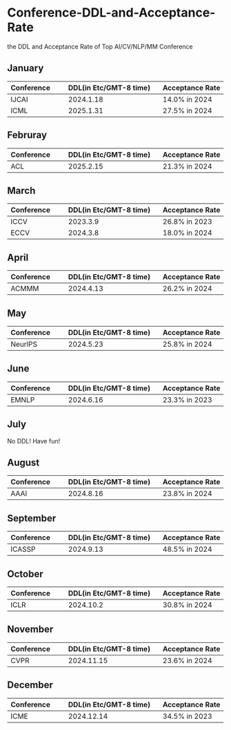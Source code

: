 # Conference-DDL-and-Acceptance-Rate
the DDL and Acceptance Rate of Top AI/CV/NLP/MM Conference

## January
| Conference        | DDL(in Etc/GMT-8 time)    | Acceptance Rate  |
| ------------- | :------------- | :----- |
|IJCAI | 2024.1.18 | 14.0% in 2024 |
|ICML | 2025.1.31 | 27.5% in 2024 |

## Februray
| Conference        | DDL(in Etc/GMT-8 time)    | Acceptance Rate  |
| ------------- | :------------- | :----- |
|ACL | 2025.2.15 | 21.3% in 2024 |

## March
| Conference        | DDL(in Etc/GMT-8 time)    | Acceptance Rate  |
| ------------- | :------------- | :----- |
|ICCV | 2023.3.9 | 26.8% in 2023 |
|ECCV | 2024.3.8 | 18.0% in 2024 |

## April
| Conference        | DDL(in Etc/GMT-8 time)    | Acceptance Rate  |
| ------------- | :------------- | :----- |
|ACMMM | 2024.4.13 | 26.2% in 2024 |

## May
| Conference        | DDL(in Etc/GMT-8 time)    | Acceptance Rate  |
| ------------- | :------------- | :----- |
|NeurlPS | 2024.5.23 | 25.8% in 2024 |

## June
| Conference        | DDL(in Etc/GMT-8 time)    | Acceptance Rate  |
| ------------- | :------------- | :----- |
|EMNLP | 2024.6.16 | 23.3% in 2023 |

## July
No DDL! Have fun!

## August
| Conference        | DDL(in Etc/GMT-8 time)    | Acceptance Rate  |
| ------------- | :------------- | :----- |
|AAAI | 2024.8.16 | 23.8% in 2024 |

## September
| Conference        | DDL(in Etc/GMT-8 time)    | Acceptance Rate  |
| ------------- | :------------- | :----- |
|ICASSP | 2024.9.13 | 48.5% in 2024 |

## October
| Conference        | DDL(in Etc/GMT-8 time)    | Acceptance Rate  |
| ------------- | :------------- | :----- |
|ICLR | 2024.10.2 | 30.8% in 2024 |

## November
| Conference        | DDL(in Etc/GMT-8 time)    | Acceptance Rate  |
| ------------- | :------------- | :----- |
|CVPR | 2024.11.15 | 23.6% in 2024 |

## December
| Conference        | DDL(in Etc/GMT-8 time)    | Acceptance Rate  |
| ------------- | :------------- | :----- |
|ICME | 2024.12.14 | 34.5% in 2023 |
